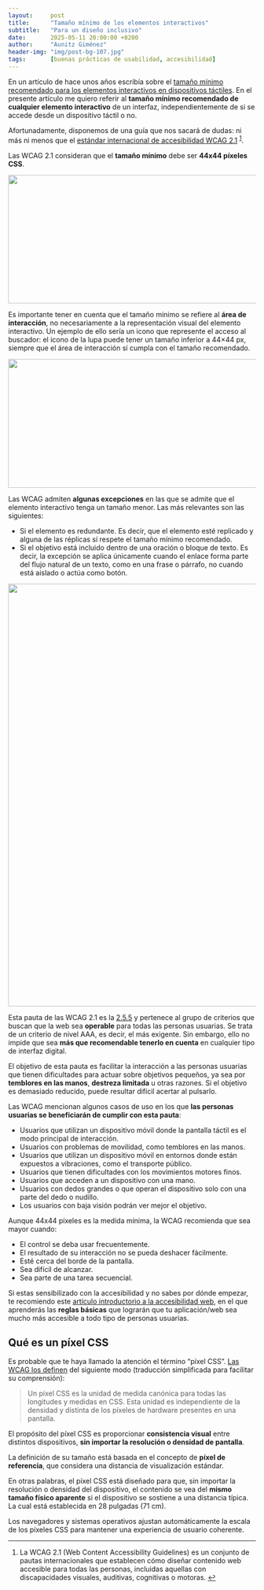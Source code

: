 ```yaml
---
layout:     post
title:      "Tamaño mínimo de los elementos interactivos"
subtitle:   "Para un diseño inclusivo"
date:       2025-05-11 20:00:00 +0200
author:     "Aunitz Giménez"
header-img: "img/post-bg-107.jpg"
tags:       [buenas prácticas de usabilidad, accesibilidad]
---
```


<p>En un artículo de hace unos años escribía sobre el <a href="{{ site.baseurl }}{% post_url 2020-09-03-tamano-minimo-elementos-interactivos-dispositivo-tactil %}">tamaño mínimo recomendado para los elementos interactivos en dispositivos táctiles</a>. En el presente artículo me quiero referir al <strong>tamaño mínimo recomendado de cualquier elemento interactivo</strong> de un interfaz, independientemente de si se accede desde un dispositivo táctil o no.</p>

<p>Afortunadamente, disponemos de una guía que nos sacará de dudas: ni más ni menos que el <a href="https://www.w3.org/TR/WCAG21/" target="_blank" rel="noopener noreferrer">estándar internacional de accesibilidad WCAG 2.1</a>&nbsp;<sup id="fnref:fn-f1"><a href="#fn:fn-f1" class="footnote">1</a></sup>.</p>

<p>Las WCAG 2.1 consideran que el <strong>tamaño mínimo</strong> debe ser <strong>44x44 píxeles CSS</strong>.</p>

<p><img src="{{ site.baseurl }}/img/tamano-minimo-elementos-interactivos-01.png" loading="lazy" alt="" width="720" height="261"></p>

<p>Es importante tener en cuenta que el tamaño mínimo se refiere al <strong>área de interacción</strong>, no necesariamente a la representación visual del elemento interactivo. Un ejemplo de ello sería un icono que represente el acceso al buscador: el icono de la lupa puede tener un tamaño inferior a 44×44 px, siempre que el área de interacción sí cumpla con el tamaño recomendado.</p>

<p><img src="{{ site.baseurl }}/img/tamano-minimo-elementos-interactivos-02.png" loading="lazy" alt="" width="720" height="262"></p>

<p>Las WCAG admiten <strong>algunas excepciones</strong> en las que se admite que el elemento interactivo tenga un tamaño menor. Las más relevantes son las siguientes:</p>

<ul>
	<li>Si el elemento es redundante. Es decir, que el elemento esté replicado y alguna de las réplicas sí respete el tamaño mínimo recomendado.</li>
	<li>Si el objetivo está incluido dentro de una oración o bloque de texto. Es decir, la excepción se aplica únicamente cuando el enlace forma parte del flujo natural de un texto, como en una frase o párrafo, no cuando está aislado o actúa como botón.</li>
</ul>

<p><img src="{{ site.baseurl }}/img/tamano-minimo-elementos-interactivos-03.png" loading="lazy" alt="" width="720" height="859"></p>

<p>Esta pauta de las WCAG 2.1 es la <a href="https://www.w3.org/TR/WCAG21/#target-size" target="_blank" rel="noopener noreferrer">2.5.5</a> y pertenece al grupo de criterios que buscan que la web sea <strong>operable</strong> para todas las personas usuarias. Se trata de un criterio de nivel AAA, es decir, el más exigente. Sin embargo, ello no impide que sea <strong>más que recomendable tenerlo en cuenta</strong> en cualquier tipo de interfaz digital.</p>

<p>El objetivo de esta pauta es facilitar la interacción a las personas usuarias que tienen dificultades para actuar sobre objetivos pequeños, ya sea por <strong>temblores en las manos</strong>, <strong>destreza limitada</strong> u otras razones. Si el objetivo es demasiado reducido, puede resultar difícil acertar al pulsarlo.</p>

<p>Las WCAG mencionan algunos casos de uso en los que <strong>las personas usuarias se beneficiarán de cumplir con esta pauta</strong>:</p>

<ul>
	<li>Usuarios que utilizan un dispositivo móvil donde la pantalla táctil es el modo principal de interacción.</li>
	<li>Usuarios con problemas de movilidad, como temblores en las manos.</li>
	<li>Usuarios que utilizan un dispositivo móvil en entornos donde están expuestos a vibraciones, como el transporte público.</li>
	<li>Usuarios que tienen dificultades con los movimientos motores finos.</li>
	<li>Usuarios que acceden a un dispositivo con una mano.</li>
	<li>Usuarios con dedos grandes o que operan el dispositivo solo con una parte del dedo o nudillo.</li>
	<li>Los usuarios con baja visión podrán ver mejor el objetivo.</li>
</ul>

<p>Aunque 44x44 píxeles es la medida mínima, la WCAG recomienda que sea mayor cuando:</p>

<ul>
	<li>El control se deba usar frecuentemente.</li>
	<li>El resultado de su interacción no se pueda deshacer fácilmente.</li>
	<li>Esté cerca del borde de la pantalla.</li>
	<li>Sea difícil de alcanzar.</li>
	<li>Sea parte de una tarea secuencial.</li>
</ul>

<p>Si estas sensibilizado con la accesibilidad y no sabes por dónde empezar, te recomiendo este <a href="{{ site.baseurl }}{% post_url 2019-02-22-accesibilidad-web-al-alcance-de-todos %}">artículo introductorio a la accesibilidad web</a>, en el que aprenderás las <strong>reglas básicas</strong> que lograrán que tu aplicación/web sea mucho más accesible a todo tipo de personas usuarias.</p>

<h2>Qué es un píxel CSS</h2>

<p>Es probable que te haya llamado la atención el término “píxel CSS”. <a href="https://www.w3.org/TR/WCAG21/#dfn-css-pixels" target="_blank" rel="noopener noreferrer">Las WCAG los definen</a> del siguiente modo (traducción simplificada para facilitar su comprensión):</p>

<blockquote>Un píxel CSS es la unidad de medida canónica para todas las longitudes y medidas en CSS. Esta unidad es independiente de la densidad y distinta de los píxeles de hardware presentes en una pantalla.</blockquote>

<p>El propósito del píxel CSS es proporcionar <strong>consistencia visual</strong> entre distintos dispositivos, <strong>sin importar la resolución o densidad de pantalla</strong>.</p>

<p>La definición de su tamaño está basada en el concepto de <strong>píxel de referencia</strong>, que considera una distancia de visualización estándar.</p>

<p>En otras palabras, el píxel CSS está diseñado para que, sin importar la resolución o densidad del dispositivo, el contenido se vea del <strong>mismo tamaño físico aparente</strong> si el dispositivo se sostiene a una distancia típica. La cual está establecida en 28 pulgadas (71 cm).</p>

<p>Los navegadores y sistemas operativos ajustan automáticamente la escala de los píxeles CSS para mantener una experiencia de usuario coherente.</p>

<hr>

<div class="footnotes">
    <ol>
        <li id="fn:fn-f1">
            <p>La WCAG 2.1 (Web Content Accessibility Guidelines) es un conjunto de pautas internacionales que establecen cómo diseñar contenido web accesible para todas las personas, incluidas aquellas con discapacidades visuales, auditivas, cognitivas o motoras.&nbsp;<a href="#fnref:fn-f1" class="reversefootnote">&#8617;</a></p>
        </li>
    </ol>
</div>